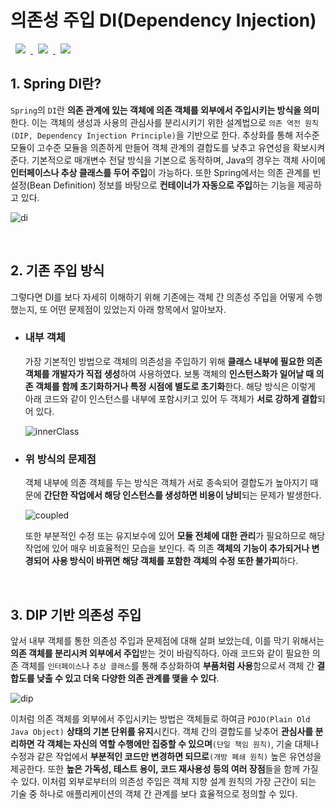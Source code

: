 # 의존성 주입 DI(Dependency Injection)
<a href="http://melonicedlatte.com/">
    <img src="https://img.shields.io/badge/Spring-red"
        style="height : auto; margin-left : 8px; margin-right : 8px;"/>
    <img src="https://img.shields.io/badge/Core-orange"
        style="height : auto; margin-left : 8px; margin-right : 8px;"/>
    <img src="https://img.shields.io/badge/DI-yellow"
        style="height : auto; margin-left : 8px; margin-right : 8px;"/>
</a>

## 1. Spring DI란?
`Spring`의 `DI`란 **의존 관계에 있는 객체에 의존 객체를 외부에서 주입시키는 방식을 의미**한다. 이는 객체의 생성과 사용의 관심사를 
분리시키기 위한 설계법으로 `의존 역전 원칙(DIP, Dependency Injection Principle)`을 기반으로 한다. 추상화를 통해 저수준 모듈이 
고수준 모듈을 의존하게 만들어 객체 관계의 결합도를 낮추고 유연성을 확보시켜 준다. 기본적으로 매개변수 전달 방식을 기본으로 동작하며, Java의 
경우는 객체 사이에 **인터페이스나 추상 클래스를 두어 주입**이 가능하다. 또한 Spring에서는 의존 관계를 빈 설정(Bean Definition) 정보를 
바탕으로 **컨테이너가 자동으로 주입**하는 기능을 제공하고 있다.

![di](https://user-images.githubusercontent.com/78818063/175834971-58f5b897-6ac4-4f29-93d7-6e0d6ea0518b.png)

<br>

## 2. 기존 주입 방식
그렇다면 DI를 보다 자세히 이해하기 위해 기존에는 객체 간 의존성 주입을 어떻게 수행했는지, 또 어떤 문제점이 있었는지 아래 항목에서 알아보자. 

  * ### 내부 객체 ###
    가장 기본적인 방법으로 객체의 의존성을 주입하기 위해 **클래스 내부에 필요한 의존 객체를 개발자가 직접 생성**하여 사용하였다. 
    보통 객체의 **인스턴스화가 일어날 때 의존 객체를 함께 초기화하거나 특정 시점에 별도로 초기화**한다. 해당 방식은 이렇게 아래 코드와 
    같이 인스턴스를 내부에 포함시키고 있어 두 객체가 **서로 강하게 결합**되어 있다.

    ![innerClass](https://user-images.githubusercontent.com/78818063/175834973-5af22ab2-a84e-4d39-9758-ba156094c1f6.png)

  * ### 위 방식의 문제점 ###
    객체 내부에 의존 객체를 두는 방식은 객체가 서로 종속되어 결합도가 높아지기 때문에 **간단한 작업에서 해당 인스턴스를 생성하면 
    비용이 낭비**되는 문제가 발생한다.

    ![coupled](https://user-images.githubusercontent.com/78818063/175834977-44b66a6a-3ad6-4496-9315-440fe5173906.png)

    또한 부분적인 수정 또는 유지보수에 있어 **모듈 전체에 대한 관리**가 필요하므로 해당 작업에 있어 매우 비효율적인 모습을 보인다. 
    즉 의존 **객체의 기능이 추가되거나 변경되어 사용 방식이 바뀌면 해당 객체를 포함한 객체의 수정 또한 불가피**하다.
    
<br>

## 3. DIP 기반 의존성 주입
앞서 내부 객체를 통한 의존성 주입과 문제점에 대해 살펴 보았는데, 이를 막기 위해서는 **의존 객체를 분리시켜 외부에서 주입**받는 것이 
바람직하다. 아래 코드와 같이 필요한 의존 객체를 `인터페이스`나 `추상 클래스`를 통해 추상화하여 **부품처럼 사용**함으로서 객체 간 
**결합도를 낮출 수 있고 더욱 다양한 의존 관계를 맺을 수 있다**. 

![dip](https://user-images.githubusercontent.com/78818063/175834979-abaf0e2b-fcc9-451d-a2df-6e3bf0d8539d.png)

이처럼 의존 객체를 외부에서 주입시키는 방법은 객체들로 하여금 `POJO(Plain Old Java Object)` **상태의 기본 단위를 유지**시킨다. 
객체 간의 결합도를 낮추어 **관심사를 분리하면 각 객체는 자신의 역할 수행에만 집중할 수 있으며**`(단일 책임 원칙)`, 기술 대체나 수정과 
같은 작업에서 **부분적인 코드만 변경하면 되므로**`(개방 폐쇄 원칙)` 높은 유연성을 제공한다. 또한 **높은 가독성, 테스트 용이, 코드 
재사용성 등의 여러 장점**들을 함께 가질 수 있다. 이처럼 외부로부터의 의존성 주입은 객체 지향 설계 원칙의 가장 근간이 되는 기술 중 하나로 
애플리케이션의 객체 간 관계를 보다 효율적으로 정의할 수 있다.  

<br>
